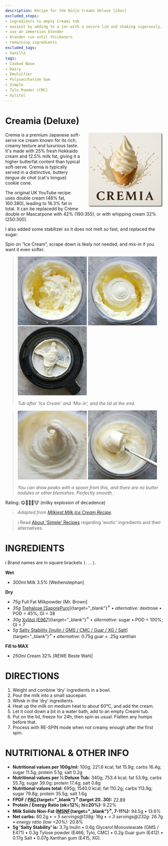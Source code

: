 ```yaml
---
description: Recipe for the Ninja Creami Deluxe [24oz]
excluded_steps:
- ingredients to empty Creami tub
- easiest by adding to a jar with a secure lid and shaking vigorously.
- use an immersion blender
- blender run until thickeners
- remaining ingredients
excluded_tags:
- Vanilla
tags:
- Cooked Base
- Dairy
- Emulsifier
- Polysaccharide Gum
- Simple
- Tylo Powder (CMC)
- Xylitol
---
```

# Creamia (Deluxe)
<img style="float: right; margin-left: 1.5em;" width=240 alt="Logo" src="logo-cremia.png" />

Cremia is a premium Japanese soft-serve ice cream known for its rich, creamy texture and luxurious taste.
It's made with 25% fresh Hokkaido cream and 12.5% milk fat, giving it a higher butterfat content than typical soft-serve.
Cremia is typically served in a distinctive, buttery *langue de chat* (cat's tongue) cookie cone.

The original UK YouTube recipe uses double cream (48% fat, 160:380), leading to 16.3% fat in total.
It can be replacedd by Crème double or Mascarpone with 42% (190:355), or with whipping cream 32% (250:300).

I also added some stabilizer so it does not melt so fast, and replaced the sugar.

Spin on “Ice Cream”, scrape down is likely not needed, and mix-in if you want it even softer.

> <img width=220 alt="After 'Ice Cream' run" src="Cremia_2025-08-09_1.jpg" class="zoomable" />
> <img width=220 alt="After 'Mix-in'" src="Cremia_2025-08-09_2.jpg" class="zoomable" />
> <img width=220 alt="Lid" src="Cremia_2025-08-09_3.jpg" class="zoomable" />
> 
> *Tub after 'Ice Cream' and 'Mix-in', and the lid at the end.*

> <img width=220 alt="Drawing Peaks" src="Cremia_2025-08-09_4.jpg" class="zoomable" />
> <img width=220 alt="Scooped" src="Cremia_2025-08-09_5.jpg" class="zoomable" />
> 
> *You can draw peaks with a spoon from this, and there are no butter nodules or other blemishes. Perfectly smooth.*

Rating: 😋🥛🥛🥛🐮 (milky explosion of decadence)

> *Adapted from [Milkiest Milk Ice Cream Recipe](https://www.tashcakes.com/2024/07/milkiest-milk-ice-cream-recipe-cremia.html).*

> ℹ️ Read [About 'Simple' Recipes](/ice-creamery/info/tips%2Btricks/#about-simple-recipes) regarding 'exotic' ingredients and their alternatives.

# INGREDIENTS

ℹ️ Brand names are in square brackets `[...]`.

**Wet**

  - _300ml_ Milk 3.5% [Weihenstephan]

**Dry**

  - _75g_ Full Fat Milkpowder [Mr. Brown]
  - _35g_ [Trehalose \[SaporePuro\]](/ice-creamery/info/ingredients/#trehalose-e965){target="_blank"}<sup>↗</sup> • *alternative:* dextrose • POD = 45%; GI = 38
  - _30g_ [Xylitol (E967)](/ice-creamery/info/ingredients/#xylitol-e967){target="_blank"}<sup>↗</sup> • *alternative:* sugar • POD = 100%; GI = 7
  - _5g_ [Salty Stability \[Inulin / GMS / CMC / Guar / XG / Salt\]](/ice-creamery/S/Salty%20Stability/){target="_blank"}<sup>↗</sup> • *alternative:* 0.75g guar + .25g xanthan

**Fill to MAX**

  - _250ml_ Cream 32% [REWE Beste Wahl]

# DIRECTIONS

 1. Weight and combine ‘dry’ ingredients in a bowl.
 1. Pour the milk into a small saucepan.
 1. Whisk in the ‘dry’ ingredients.
 1. Heat up the milk on medium heat to about 60°C, and add the cream.
 1. Let it cool down a bit in a water bath, add to an empty Creami tub.
 1. Put on the lid, freeze for 24h, then spin as usual. Flatten any humps before that.
 1. Process with RE-SPIN mode when not creamy enough after the first spin.

# NUTRITIONAL & OTHER INFO

- **Nutritional values per 100g/ml:** 100g; 221.6 kcal; fat 15.9g; carbs 16.4g; sugar 11.5g; protein 5.1g; salt 0.2g
- **Nutritional values per ½ Deluxe Tub:** 340g; 753.4 kcal; fat 53.9g; carbs 55.7g; sugar 39.0g; protein 17.4g; salt 0.8g
- **Nutritional values total:** 695g; 1540.0 kcal; fat 110.2g; carbs 113.9g; sugar 79.8g; protein 35.5g; salt 1.6g
- **FPDF / [PAC](/ice-creamery/info/glossary/#potere-anti-congelante-pac){target="_blank"}<sup>↗</sup> (target 20..30):** 22.89
- **Protein / Energy Ratio (ok=12%; hi=20%):** 9.22%
- **Milk Solids Non-Fat ([MSNF](/ice-creamery/info/glossary/#milk-solids-not-fat-msnf){target="_blank"}<sup>↗</sup>, 7-11%):** 94.5g • 13.6%
- **Net carbs:** 80.2g • *∝ 5 servings@139g:* 16g • *∝ 3 servings@232g:* 26.7g • *energy ratio (low <20%):* 20.8%
- **5g 'Salty Stability' is:** 3.7g Inulin • 0.6g Glycerol Monostearate (GMS / E471) • 0.3g Tylose powder (E466, Tylo, CMC) • 0.2g Guar gum (E412) • 0.17g Salt • 0.07g Xanthan gum (E415, XG).
